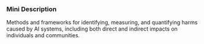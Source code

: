 ### Mini Description

Methods and frameworks for identifying, measuring, and quantifying harms caused by AI systems, including both direct and indirect impacts on individuals and communities.
